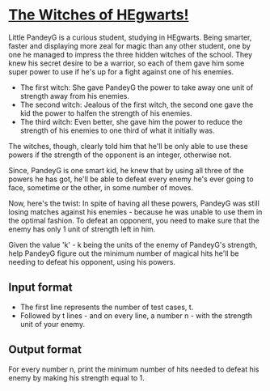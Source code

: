 # [The Witches of HEgwarts!][link]

Little PandeyG is a curious student, studying in HEgwarts. Being smarter, faster and displaying more zeal for magic than any other student, one by one he managed to impress the three hidden witches of the school. They knew his secret desire to be a warrior, so each of them gave him some super power to use if he's up for a fight against one of his enemies.

- The first witch: She gave PandeyG the power to take away one unit of strength away from his enemies.
- The second witch: Jealous of the first witch, the second one gave the kid the power to halfen the strength of his enemies.
- The third witch: Even better, she gave him the power to reduce the strength of his enemies to one third of what it initially was.

The witches, though, clearly told him that he'll be only able to use these powers if the strength of the opponent is an integer, otherwise not.

Since, PandeyG is one smart kid, he knew that by using all three of the powers he has got, he'll be able to defeat every enemy he's ever going to face, sometime or the other, in some number of moves.

Now, here's the twist: In spite of having all these powers, PandeyG was still losing matches against his enemies - because he was unable to use them in the optimal fashion. To defeat an opponent, you need to make sure that the enemy has only 1 unit of strength left in him.

Given the value 'k' - k being the units of the enemy of PandeyG's strength, help PandeyG figure out the minimum number of magical hits he'll be needing to defeat his opponent, using his powers.

## Input format

- The first line represents the number of test cases, t.
- Followed by t lines - and on every line, a number n - with the strength unit of your enemy.

## Output format

For every number n, print the minimum number of hits needed to defeat his enemy by making his strength equal to 1.

[link]: https://www.hackerearth.com/practice/algorithms/graphs/breadth-first-search/practice-problems/algorithm/the-witches-of-hegwarts-1/

